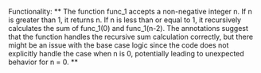 Functionality: ** The function func_1 accepts a non-negative integer n. If n is greater than 1, it returns n. If n is less than or equal to 1, it recursively calculates the sum of func_1(0) and func_1(n-2). The annotations suggest that the function handles the recursive sum calculation correctly, but there might be an issue with the base case logic since the code does not explicitly handle the case when n is 0, potentially leading to unexpected behavior for n = 0. **